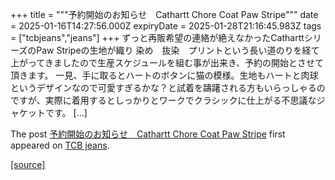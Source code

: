 +++
title = """予約開始のお知らせ　Cathartt Chore Coat Paw Stripe"""
date = 2025-01-16T14:27:56.000Z
expiryDate = 2025-01-28T21:16:45.983Z
tags = ["tcbjeans","jeans"]
+++
ずっと再販希望の連絡が絶えなかったCatharttシリーズのPaw Stripeの生地が織り 染め　抜染　プリントという長い道のりを経て上がってきましたので生産スケジュールを組む事が出来き、予約の開始とさせて頂きます。 一見、手に取るとハートのボタンに猫の模様。生地もハートと肉球というデザインなので可愛すぎるかな？と試着を躊躇される方もいらっしゃるのですが、実際に着用するとしっかりとワークでクラシックに仕上がる不思議なジャケットです。 \[…\]

The post [予約開始のお知らせ　Cathartt Chore Coat Paw Stripe](http://tcbjeans.com/2025/01/16/50819) first appeared on [TCB jeans](http://tcbjeans.com).

[[source]](http://tcbjeans.com/2025/01/16/50819)
